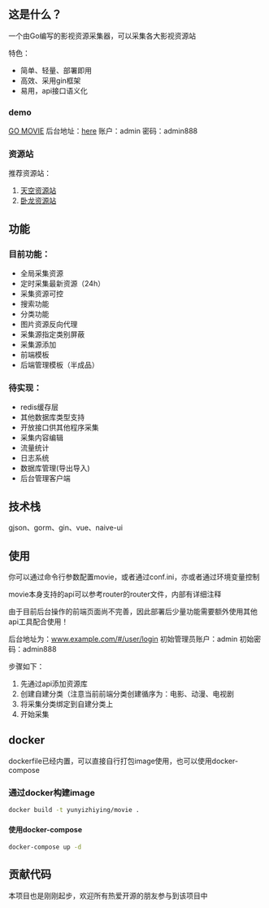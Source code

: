 ## 这是什么？

一个由Go编写的影视资源采集器，可以采集各大影视资源站

特色：

* 简单、轻量、部署即用
* 高效、采用gin框架
* 易用，api接口语义化

### demo

[GO MOVIE](http://movie.jinzh.me/)
后台地址：[here](http://movie.jinzh.me/#/user/login)
账户：admin
密码：admin888

### 资源站

推荐资源站：

1. [天空资源站](http://tiankongzy.cc/)
2. [卧龙资源站](https://wolongzyw.com/)

## 功能

### 目前功能：

* 全局采集资源
* 定时采集最新资源（24h）
* 采集资源可控
* 搜索功能
* 分类功能
* 图片资源反向代理
* 采集源指定类别屏蔽
* 采集源添加
* 前端模板
* 后端管理模板（半成品）

### 待实现：

* redis缓存层
* 其他数据库类型支持
* 开放接口供其他程序采集
* 采集内容编辑
* 流量统计
* 日志系统
* 数据库管理(导出导入)
* 后台管理客户端

## 技术栈

gjson、gorm、gin、vue、naive-ui


## 使用

你可以通过命令行参数配置movie，或者通过conf.ini，亦或者通过环境变量控制

movie本身支持的api可以参考router的router文件，内部有详细注释

由于目前后台操作的前端页面尚不完善，因此部署后少量功能需要额外使用其他api工具配合使用！

后台地址为：www.example.com/#/user/login
初始管理员账户：admin
初始密码：admin888

步骤如下：

1. 先通过api添加资源库
2. 创建自建分类（注意当前前端分类创建循序为：电影、动漫、电视剧
3. 将采集分类绑定到自建分类上
4. 开始采集

## docker

dockerfile已经内置，可以直接自行打包image使用，也可以使用docker-compose

### 通过docker构建image

```bash
docker build -t yunyizhiying/movie .
```

#### 使用docker-compose

```bash
docker-compose up -d
```

## 贡献代码

本项目也是刚刚起步，欢迎所有热爱开源的朋友参与到该项目中
